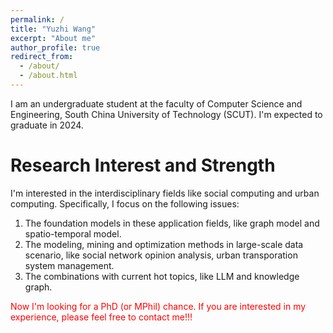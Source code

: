 ```yaml
---
permalink: /
title: "Yuzhi Wang"
excerpt: "About me"
author_profile: true
redirect_from: 
  - /about/
  - /about.html
---
```


I am an undergraduate student at the faculty of Computer Science and Engineering, South China University of Technology (SCUT). I'm expected to graduate in 2024.


Research Interest and Strength
======
I'm interested in the interdisciplinary fields like social computing and urban computing. Specifically, I focus on the following issues:
1. The foundation models in these application fields, like graph model and spatio-temporal model.
2. The modeling, mining and optimization methods in large-scale data scenario, like social network opinion analysis, urban transporation system management.
3. The combinations with current hot topics, like LLM and knowledge graph.

<font color='red'> Now I'm looking for a PhD (or MPhil) chance. If you are interested in my experience, please feel free to contact me!!! </font>



